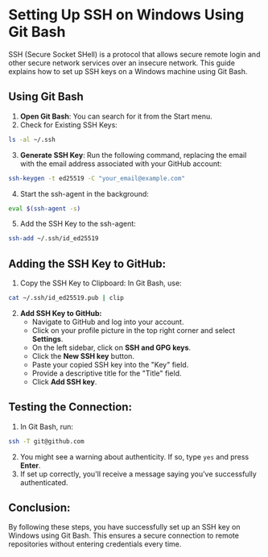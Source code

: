 # Setting Up SSH on Windows Using Git Bash

SSH (Secure Socket SHell) is a protocol that allows secure remote login and other secure network services over an insecure network. This guide explains how to set up SSH keys on a Windows machine using Git Bash.

## Using Git Bash

1. **Open Git Bash**: You can search for it from the Start menu.
2. Check for Existing SSH Keys:
```bash
ls -al ~/.ssh
```

3. **Generate SSH Key**: Run the following command, replacing the email with the email address associated with your GitHub account:

```bash
ssh-keygen -t ed25519 -C "your_email@example.com"
```

4. Start the ssh-agent in the background:
```bash
eval $(ssh-agent -s) 
```

5. Add the SSH Key to the ssh-agent:
```bash
ssh-add ~/.ssh/id_ed25519
```

## Adding the SSH Key to GitHub:
1. Copy the SSH Key to Clipboard: In Git Bash, use:
```bash
cat ~/.ssh/id_ed25519.pub | clip
```
2. **Add SSH Key to GitHub:**
   * Navigate to GitHub and log into your account.
   * Click on your profile picture in the top right corner and select **Settings**.
   * On the left sidebar, click on **SSH and GPG keys**.
   * Click the **New SSH key** button.
   * Paste your copied SSH key into the "Key" field.
   * Provide a descriptive title for the "Title" field.
   * Click **Add SSH key**.
   
## Testing the Connection:
1. In Git Bash, run:
```bash
ssh -T git@github.com
```
2. You might see a warning about authenticity. If so, type `yes` and press **Enter**.
3. If set up correctly, you'll receive a message saying you've successfully authenticated.

## Conclusion:
By following these steps, you have successfully set up an SSH key on Windows using Git Bash. This ensures a secure connection to remote repositories without entering credentials every time.
